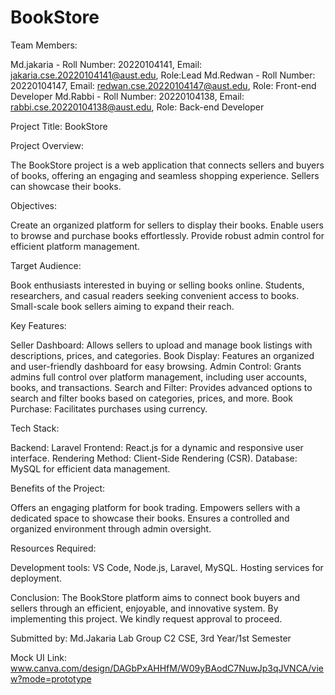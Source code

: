 # BookStore

Team Members:

Md.jakaria - Roll Number: 20220104141, Email: jakaria.cse.20220104141@aust.edu, Role:Lead
Md.Redwan - Roll Number: 20220104147, Email: redwan.cse.20220104147@aust.edu, Role: Front-end Developer
Md.Rabbi - Roll Number: 20220104138, Email: rabbi.cse.20220104138@aust.edu, Role: Back-end Developer


Project Title: BookStore 

Project Overview:

The BookStore project is a web application that connects sellers and buyers of books, offering an engaging and seamless shopping experience. Sellers can showcase their books.

Objectives:

Create an organized platform for sellers to display their books.
Enable users to browse and purchase books effortlessly.
Provide robust admin control for efficient platform management.

Target Audience:

Book enthusiasts interested in buying or selling books online.
Students, researchers, and casual readers seeking convenient access to books.
Small-scale book sellers aiming to expand their reach.

Key Features:

Seller Dashboard: Allows sellers to upload and manage book listings with descriptions, prices, and categories.
Book Display: Features an organized and user-friendly dashboard for easy browsing.
Admin Control: Grants admins full control over platform management, including user accounts, books, and transactions.
Search and Filter: Provides advanced options to search and filter books based on categories, prices, and more.
Book Purchase: Facilitates purchases using currency.

Tech Stack:

Backend: Laravel 
Frontend: React.js for a dynamic and responsive user interface.
Rendering Method: Client-Side Rendering (CSR).
Database: MySQL for efficient data management.

Benefits of the Project:

Offers an engaging platform for book trading.
Empowers sellers with a dedicated space to showcase their books.
Ensures a controlled and organized environment through admin oversight.

Resources Required:

Development tools: VS Code, Node.js, Laravel, MySQL.
Hosting services for deployment.

Conclusion:
The BookStore platform aims to connect book buyers and sellers through an efficient, enjoyable, and innovative system. By implementing this project. We kindly request approval to proceed.

Submitted by:
Md.Jakaria
Lab Group C2
CSE, 3rd Year/1st Semester

Mock UI Link: www.canva.com/design/DAGbPxAHHfM/W09yBAodC7NuwJp3qJVNCA/view?mode=prototype
